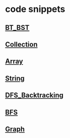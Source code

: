 # code snippets
## [BT_BST](bt_bst.md)
## [Collection](collection.md)
## [Array](array.md)
## [String](string.md)
## [DFS_Backtracking](dfs_backtracking.md)
## [BFS](bfs.md)
## [Graph](graph.md)

